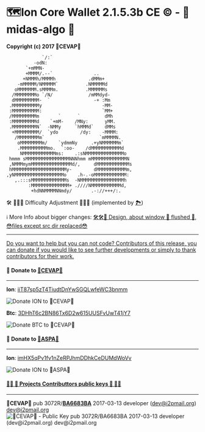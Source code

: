 🗺️Ion Core Wallet 2.1.5.3b CE ©️ - 👒 midas-algo 👒
================================
**Copyright (c) 2017 🐼CEVAP🐼**

                 `/:`                           
              -odN:                             
           `+mMMN-                              
           +MMMM/.--`               ..          
          +NMMMh/MMMMh            .dMMm+        
        -mMMMMM/NMMMMM`          .NMMMMMd       
       oMMMMMMM.sMMMMm.          .MMMMMMs       
      /MMMMMMMMo `/N/             /mMMdyd-      
      dMMMMMMMMM-  `                -+ :Mm      
     .MMMMMMMMMMy                      -MM-     
     :MMMMMMMMMM:                      `MM+     
     /MMMMMMMMMm       `      `         dMh     
     :MMMMMMMMMd    `+mM-    /MNy:      yMM.    
     .MMMMMMMMMN`  -NMMy     `hMMMd`    dMMs    
      +MMMMMMMMM/  `ydo        /dy:    -MMMM:   
       /MMMMMMMMm`                    `mMMMMN.  
        oMMMMMMMMm/    `ydmmNy     .+yNMMMMMMm` 
        .MMMMMMMMMMmo.  `:oo-    /dMMMMMMMMMMMd 
         NMMMMMMMMMMMMms:    .:sNMMMMMMMMMMMMMMo
     hmmm sMMMMMMMMMMMMMMMMNNNhmm mMMMMMMMMMMMMMN
     ,NMMMmymMMMMMMMMMMMMMMMd/,     dMMMMMMMMMMMMs
     hMMMMMMMMMMMMMMMMMMMMy-        dMMMMMMMMMMMm,
    ,yNMMMMMMMMMMMMMMMMMMo    .h-.-oMMMMMMMMMMMM: 
       ,.:::sMMMMMMMMMMMMMs  -NMMMMMMMMMMMMMMMMh  
            :MMMMMMMMMMMMMM+ .////NMMMMMMMMMMMd,  
             +hdNNMMMMNNmdy/       .-://+++/:.    


🛠️ 👷👷👷 Difficulty Adjustment 👷👷👷 (implemented by [🏞️](https://github.com/aspaas/))

ℹ️ More Info about bigger changes: [🛠️🛠️🐼 Design, about window 💩 flushed 🚽, 😳files except src dir replaced😳](https://github.com/cevap/ion/commit/fd9e5cf714427a71f3aa95b1b77e07bed3e94ad6)

----------------

[Do you want to help but you can not code? Contributors of this release, you can donate if you would like to see further developments or simply to thank contributors for their work.](https://github.com/cevap/ion/tree/master/contrib/donation)

#### 💁 Donate to [🐼CEVAP🐼](https://github.com/cevap)
----------------

**Ion**: [iiT87sp5zT4TiudtDnYwSGQLwfeWC3bnmm](ionomy:iiT87sp5zT4TiudtDnYwSGQLwfeWC3bnmm)

![Donate ION to 🐼CEVAP🐼](https://raw.githubusercontent.com/cevap/ion/master/contrib/donation/donation-cevap-ion-address.png)

**Btc**: [3DHhT6c2BN86Tx6D2w615UUSFvUwT41jY7](bitcoin:3DHhT6c2BN86Tx6D2w615UUSFvUwT41jY7)

![Donate BTC to 🐼CEVAP🐼](https://raw.githubusercontent.com/cevap/ion/master/contrib/donation/donation-cevap-btc-address.png)


#### 💁 Donate to [🔩ASPA🔩](https://github.com/aspaas/)
----------------

**Ion**: [imHX5qPv1fv1nZeRPJhmDDhkCeDUMdWoVv](ionomy:imHX5qPv1fv1nZeRPJhmDDhkCeDUMdWoVv)

![Donate ION to 🔩ASPA🔩](https://raw.githubusercontent.com/cevap/ion/master/contrib/donation/ASPA-ION-DONATION-ADDRESS.PNG)

#### [👨‍💻 🔑 Projects Contributtors public keys 🔑 👩‍💻](https://github.com/cevap/ion/tree/master/contrib/publickeys)
-----------------------------
**🐼CEVAP🐼**
pub  3072R/**[BA6683BA](https://pgp.mit.edu/pks/lookup?op=get&search=0x49464B32BA6683BA)** 2017-03-13 developer (dev@i2pmail.org) <dev@i2pmail.org>
![🐼CEVAP🐼 - Public Key pub  3072R/BA6683BA 2017-03-13 developer (dev@i2pmail.org) <dev@i2pmail.org>](https://raw.githubusercontent.com/cevap/ion/master/contrib/publickeys/publickey-cevap.png)


